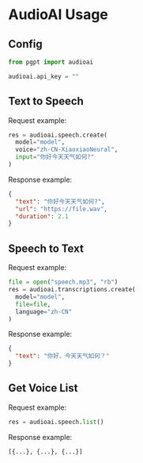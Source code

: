 # AudioAI Usage

## Config

```python
from pgpt import audioai

audioai.api_key = ""
```

## Text to Speech
Request example:
```python
res = audioai.speech.create(
  model="model",
  voice="zh-CN-XiaoxiaoNeural",
  input="你好今天天气如何?"
)
```

Response example:
```json
{
  "text": "你好今天天气如何?", 
  "url": "https://file.wav", 
  "duration": 2.1
}
```

## Speech to Text
Request example:

```python
file = open("speech.mp3", "rb")
res = audioai.transcriptions.create(
  model="model",
  file=file,
  language="zh-CN"
)
```
Response example:
```json
{
  "text": "你好，今天天气如何？"
}
```

## Get Voice List
Request example:  
```python
res = audioai.speech.list()
```
Response example:
```python
[{...}, {...}, {...}]
```

